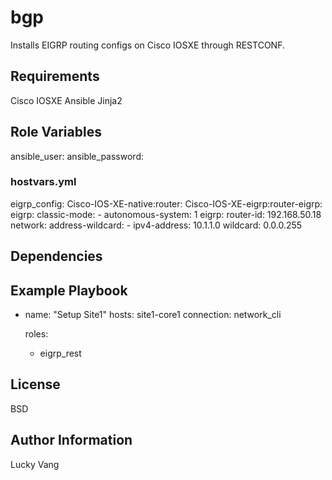 bgp
=========

Installs EIGRP routing configs on Cisco IOSXE through RESTCONF.

Requirements
------------

Cisco IOSXE
Ansible
Jinja2

Role Variables
--------------

ansible_user:
ansible_password:

### hostvars.yml

eigrp_config:
  Cisco-IOS-XE-native:router:
    Cisco-IOS-XE-eigrp:router-eigrp:
      eigrp:
        classic-mode:
        - autonomous-system: 1
          eigrp:
            router-id: 192.168.50.18
          network:
            address-wildcard:
            - ipv4-address: 10.1.1.0
              wildcard: 0.0.0.255


Dependencies
------------


Example Playbook
----------------

- name: "Setup Site1"
  hosts: site1-core1
  connection: network_cli

  roles:
    - eigrp_rest

License
-------

BSD

Author Information
------------------

Lucky Vang
